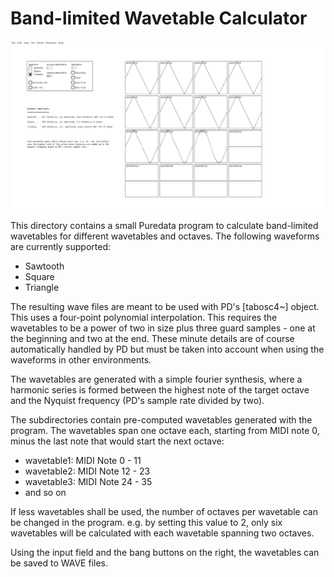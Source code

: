 Band-limited Wavetable Calculator
=================================

![Screenshot](screenshot.png?raw=true "Screenshot of the wavetable generator")

This directory contains a small Puredata program to calculate band-limited
wavetables for different wavetables and octaves. The following waveforms
are currently supported:

 * Sawtooth
 * Square
 * Triangle

The resulting wave files are meant to be used with PD's [tabosc4~] object.
This uses a four-point polynomial interpolation. This requires the wavetables
to be a power of two in size plus three guard samples - one at the beginning
and two at the end. These minute details are of course automatically handled
by PD but must be taken into account when using the waveforms in other
environments.

The wavetables are generated with a simple fourier synthesis, where a harmonic
series is formed between the highest note of the target octave and the Nyquist
frequency (PD's sample rate divided by two).

The subdirectories contain pre-computed wavetables generated with the program.
The wavetables span one octave each, starting from MIDI note 0, minus the last
note that would start the next octave:

 * wavetable1: MIDI Note 0 - 11
 * wavetable2: MIDI Note 12 - 23
 * wavetable3: MIDI Note 24 - 35
 * and so on

If less wavetables shall be used, the number of octaves per wavetable can
be changed in the program. e.g. by setting this value to 2, only six wavetables
will be calculated with each wavetable spanning two octaves.

Using the input field and the bang buttons on the right, the wavetables can
be saved to WAVE files.
